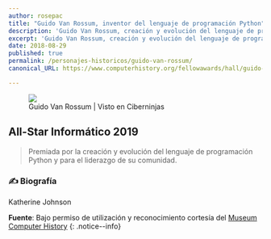 ```yaml
---
author: rosepac
title: "Guido Van Rossum, inventor del lenguaje de programación Python"
description: 'Guido Van Rossum, creación y evolución del lenguaje de programación Python y para el liderazgo de su comunidad.'
excerpt: 'Guido Van Rossum, creación y evolución del lenguaje de programación Python y para el liderazgo de su comunidad.'
date: 2018-08-29
published: true
permalink: /personajes-historicos/guido-van-rossum/
canonical_URL: https://www.computerhistory.org/fellowawards/hall/guido-van-rossum/

---
```


<figure>
    <a href="https://images.computerhistory.org/fellows/gvanrossum.jpg" class="image-popup"><img src="https://images.computerhistory.org/fellows/gvanrossum.jpg"></a>
    <figcaption>Guido Van Rossum | Visto en Ciberninjas</figcaption>
</figure>

## All-Star Informático 2019

> Premiada por la creación y evolución del lenguaje de programación Python y para el liderazgo de su comunidad.

### ✍ Biografía

Katherine Johnson

**Fuente**: Bajo permiso de utilización y reconocimiento cortesía del [Museum Computer History](https://www.computerhistory.org/ "Página web el Museo de la Historia de las Computadoras") 
{: .notice--info}